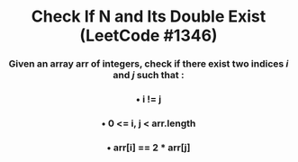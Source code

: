 <div align = "center">

# Check If N and Its Double Exist (LeetCode #1346)

</div>

<div align = "center">

<h3>Given an array arr of integers, check if there exist two indices <em>i</em> and <em>j</em> such that :</h3>

<h3>• i != j</h3>
<h3>• 0 <= i, j < arr.length</h3>
<h3>• arr[i] == 2 * arr[j]</h3>

</div>
